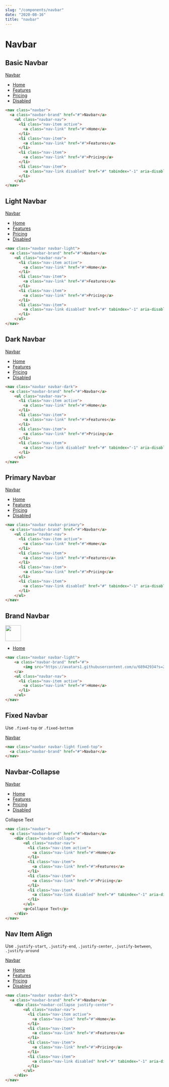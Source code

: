 ```yaml
---
slug: "/components/navbar"
date: "2020-08-16"
title: "navbar"
---
```


# Navbar


## Basic Navbar
<div class="card">
<div class="card-body">
<nav class="navbar">
  <a class="navbar-brand" href="#">Navbar</a>
	<ul class="navbar-nav">
	  <li class="nav-item active">
		<a class="nav-link" href="#">Home</a>
	  </li>
	  <li class="nav-item">
		<a class="nav-link" href="#">Features</a>
	  </li>
	  <li class="nav-item">
		<a class="nav-link" href="#">Pricing</a>
	  </li>
	  <li class="nav-item">
		<a class="nav-link disabled" href="#" tabindex="-1" aria-disabled="true">Disabled</a>
	  </li>
	</ul>
</nav>

```html
<nav class="navbar">
  <a class="navbar-brand" href="#">Navbar</a>
	<ul class="navbar-nav">
	  <li class="nav-item active">
		<a class="nav-link" href="#">Home</a>
	  </li>
	  <li class="nav-item">
		<a class="nav-link" href="#">Features</a>
	  </li>
	  <li class="nav-item">
		<a class="nav-link" href="#">Pricing</a>
	  </li>
	  <li class="nav-item">
		<a class="nav-link disabled" href="#" tabindex="-1" aria-disabled="true">Disabled</a>
	  </li>
	</ul>
</nav>
```
</div>
</div>


## Light Navbar
<div class="card">
<div class="card-body">
<nav class="navbar navbar-light">
  <a class="navbar-brand" href="#">Navbar</a>
	<ul class="navbar-nav">
	  <li class="nav-item active">
		<a class="nav-link" href="#">Home</a>
	  </li>
	  <li class="nav-item">
		<a class="nav-link" href="#">Features</a>
	  </li>
	  <li class="nav-item">
		<a class="nav-link" href="#">Pricing</a>
	  </li>
	  <li class="nav-item">
		<a class="nav-link disabled" href="#" tabindex="-1" aria-disabled="true">Disabled</a>
	  </li>
	</ul>
</nav>

```html
<nav class="navbar navbar-light">
  <a class="navbar-brand" href="#">Navbar</a>
	<ul class="navbar-nav">
	  <li class="nav-item active">
		<a class="nav-link" href="#">Home</a>
	  </li>
	  <li class="nav-item">
		<a class="nav-link" href="#">Features</a>
	  </li>
	  <li class="nav-item">
		<a class="nav-link" href="#">Pricing</a>
	  </li>
	  <li class="nav-item">
		<a class="nav-link disabled" href="#" tabindex="-1" aria-disabled="true">Disabled</a>
	  </li>
	</ul>
</nav>
```
</div>
</div>


## Dark Navbar
<div class="card">
<div class="card-body">
<nav class="navbar navbar-dark">
  <a class="navbar-brand" href="#">Navbar</a>
	<ul class="navbar-nav">
	  <li class="nav-item active">
		<a class="nav-link" href="#">Home</a>
	  </li>
	  <li class="nav-item">
		<a class="nav-link" href="#">Features</a>
	  </li>
	  <li class="nav-item">
		<a class="nav-link" href="#">Pricing</a>
	  </li>
	  <li class="nav-item">
		<a class="nav-link disabled" href="#" tabindex="-1" aria-disabled="true">Disabled</a>
	  </li>
	</ul>
</nav>

```html
<nav class="navbar navbar-dark">
  <a class="navbar-brand" href="#">Navbar</a>
	<ul class="navbar-nav">
	  <li class="nav-item active">
		<a class="nav-link" href="#">Home</a>
	  </li>
	  <li class="nav-item">
		<a class="nav-link" href="#">Features</a>
	  </li>
	  <li class="nav-item">
		<a class="nav-link" href="#">Pricing</a>
	  </li>
	  <li class="nav-item">
		<a class="nav-link disabled" href="#" tabindex="-1" aria-disabled="true">Disabled</a>
	  </li>
	</ul>
</nav>
```
</div>
</div>


## Primary Navbar
<div class="card">
<div class="card-body">
<nav class="navbar navbar-primary">
  <a class="navbar-brand" href="#">Navbar</a>
	<ul class="navbar-nav">
	  <li class="nav-item active">
		<a class="nav-link" href="#">Home</a>
	  </li>
	  <li class="nav-item">
		<a class="nav-link" href="#">Features</a>
	  </li>
	  <li class="nav-item">
		<a class="nav-link" href="#">Pricing</a>
	  </li>
	  <li class="nav-item">
		<a class="nav-link disabled" href="#" tabindex="-1" aria-disabled="true">Disabled</a>
	  </li>
	</ul>
</nav>

```html
<nav class="navbar navbar-primary">
  <a class="navbar-brand" href="#">Navbar</a>
	<ul class="navbar-nav">
	  <li class="nav-item active">
		<a class="nav-link" href="#">Home</a>
	  </li>
	  <li class="nav-item">
		<a class="nav-link" href="#">Features</a>
	  </li>
	  <li class="nav-item">
		<a class="nav-link" href="#">Pricing</a>
	  </li>
	  <li class="nav-item">
		<a class="nav-link disabled" href="#" tabindex="-1" aria-disabled="true">Disabled</a>
	  </li>
	</ul>
</nav>
```
</div>
</div>


## Brand Navbar
<div class="card">
<div class="card-body">
<nav class="navbar navbar-light">
	<a class="navbar-brand" href="#">
		<img src="https://avatars1.githubusercontent.com/u/68942934?s=200&v=4" width="50" height="50" class="navbar-brand-logo" alt="">
	</a>
	<ul class="navbar-nav">
	  <li class="nav-item active">
		<a class="nav-link" href="#">Home</a>
	  </li>
	</ul>
</nav>

```html
<nav class="navbar navbar-light">
	<a class="navbar-brand" href="#">
		<img src="https://avatars1.githubusercontent.com/u/68942934?s=200&v=4" width="50" height="50" class="navbar-brand-logo" alt="">
	</a>
	<ul class="navbar-nav">
	  <li class="nav-item active">
		<a class="nav-link" href="#">Home</a>
	  </li>
	</ul>
</nav>
```
</div>
</div>


## Fixed Navbar
Use `.fixed-top` or `.fixed-bottom`
<div class="card">
<div class="card-body">
<nav class="navbar navbar-light">
  <a class="navbar-brand" href="#">Navbar</a>
</nav>

```html
<nav class="navbar navbar-light fixed-top">
  <a class="navbar-brand" href="#">Navbar</a>
</nav>
```
</div>
</div>


##  Navbar-Collapse
<div class="card">
<div class="card-body">
<nav class="navbar">
  <a class="navbar-brand" href="#">Navbar</a>
	<div class="navbar-collapse">
		<ul class="navbar-nav">
		  <li class="nav-item active">
			<a class="nav-link" href="#">Home</a>
		  </li>
		  <li class="nav-item">
			<a class="nav-link" href="#">Features</a>
		  </li>
		  <li class="nav-item">
			<a class="nav-link" href="#">Pricing</a>
		  </li>
		  <li class="nav-item">
			<a class="nav-link disabled" href="#" tabindex="-1" aria-disabled="true">Disabled</a>
		  </li>
		</ul>
		<p>Collapse Text</p>
	</div>
</nav>

```html
<nav class="navbar">
  <a class="navbar-brand" href="#">Navbar</a>
	<div class="navbar-collapse">
		<ul class="navbar-nav">
		  <li class="nav-item active">
			<a class="nav-link" href="#">Home</a>
		  </li>
		  <li class="nav-item">
			<a class="nav-link" href="#">Features</a>
		  </li>
		  <li class="nav-item">
			<a class="nav-link" href="#">Pricing</a>
		  </li>
		  <li class="nav-item">
			<a class="nav-link disabled" href="#" tabindex="-1" aria-disabled="true">Disabled</a>
		  </li>
		</ul>
		<p>Collapse Text</p>
	</div>
</nav>
```
</div>
</div>


## Nav Item Align

Use `.justify-start`, `.justify-end`, `.justify-center`, `.justify-between`, `.justify-around`

<div class="card">
<div class="card-body">
<nav class="navbar navbar-dark">
  <a class="navbar-brand" href="#">Navbar</a>
	<div class="navbar-collapse justify-center">
		<ul class="navbar-nav">
		  <li class="nav-item active">
			<a class="nav-link" href="#">Home</a>
		  </li>
		  <li class="nav-item">
			<a class="nav-link" href="#">Features</a>
		  </li>
		  <li class="nav-item">
			<a class="nav-link" href="#">Pricing</a>
		  </li>
		  <li class="nav-item">
			<a class="nav-link disabled" href="#" tabindex="-1" aria-disabled="true">Disabled</a>
		  </li>
		</ul>
	</div>
</nav>

```html
<nav class="navbar navbar-dark">
  <a class="navbar-brand" href="#">Navbar</a>
	<div class="navbar-collapse justify-center">
		<ul class="navbar-nav">
		  <li class="nav-item active">
			<a class="nav-link" href="#">Home</a>
		  </li>
		  <li class="nav-item">
			<a class="nav-link" href="#">Features</a>
		  </li>
		  <li class="nav-item">
			<a class="nav-link" href="#">Pricing</a>
		  </li>
		  <li class="nav-item">
			<a class="nav-link disabled" href="#" tabindex="-1" aria-disabled="true">Disabled</a>
		  </li>
		</ul>
	</div>
</nav>
```
</div>
</div>
